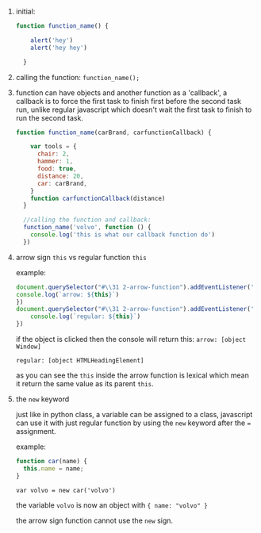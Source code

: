 1. initial:

    ```js
    function function_name() {

        alert('hey')
        alert('hey hey')

      }
      ```
2. calling the function: `function_name();`
3. function can have objects and another function as a 'callback', a callback is to force the first task to
finish first before the second task run, unlike regular javascript which doesn't wait the first task to finish to run the second task.
    ```js
    function function_name(carBrand, carfunctionCallback) {

        var tools = {
          chair: 2,
          hammer: 1,
          food: true,
          distance: 20,
          car: carBrand,
        }
        function carfunctionCallback(distance)
      }

      //calling the function and callback:
      function_name('volvo', function () {
        console.log('this is what our callback function do')
      })
      ```
4. arrow sign `this` vs regular function `this`

    example:
    ```js
    document.querySelector("#\\31 2-arrow-function").addEventListener('click', () => {
    console.log(`arrow: ${this}`)
    })
    document.querySelector("#\\31 2-arrow-function").addEventListener('click', function () {
        console.log(`regular: ${this}`)
    })
    ```
    if the object is clicked then the console will return this:
    `arrow: [object Window]`

    `regular: [object HTMLHeadingElement]`

    as you can see the `this` inside the arrow function is lexical which mean it return the same value as its parent `this`.
5. the `new` keyword

    just like in python class, a variable can be assigned to a class, javascript can use it with just regular function by using the `new` keyword after the `=` assignment.

    example:
    ```js
    function car(name) {
      this.name = name;
    }
    ```
    `var volvo = new car('volvo')`

    the variable `volvo` is now an object with `{ name: "volvo" }`

    the arrow sign function cannot use the `new` sign.
